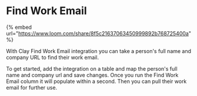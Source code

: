 # Find Work Email

{% embed url="https://www.loom.com/share/8f5c21637063450999892b768725400a" %}

With Clay Find Work Email integration you can take a person's full name and company URL to find their work email.

To get started, add the integration on a table and map the person's full name and company url and save changes. Once you run the Find Work Email column it will populate within a second. Then you can  pull their work email for further use.

